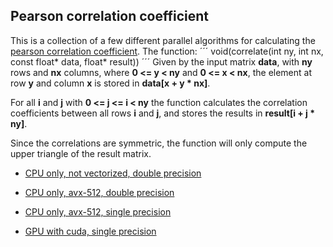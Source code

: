 ## Pearson correlation coefficient

This is a collection of a few different parallel algorithms for calculating the 
[pearson correlation coefficient](https://en.wikipedia.org/wiki/Pearson_correlation_coefficient).
The function:
´´´
void(correlate(int ny, int nx, const float* data, float* result))
´´´
Given by the input matrix **data**, with **ny** rows and **nx** columns, where **0 <= y < ny** and **0 <= x < nx**, 
the element at row **y** and column **x** is stored in **data[x + y \* nx]**.

For all **i** and **j** with **0 <= j <= i < ny** the function calculates the correlation coefficients between all rows **i** 
and **j**, and stores the results in **result[i + j \* ny]**.

Since the correlations are symmetric, the function will only compute the upper triangle of the result matrix.

- [CPU only, not vectorized, double precision](./double-prec/)

- [CPU only, avx-512, double precision](./avx512-double-prec/)

- [CPU only, avx-512, single precision](./avx512-single-prec/)

- [GPU with cuda, single precision](./cuda-single-prec/)
